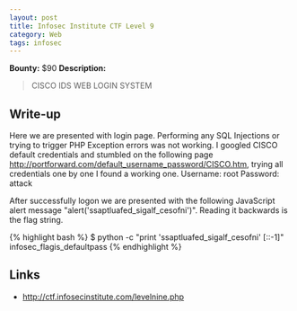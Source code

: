 ```yaml
---
layout: post
title: Infosec Institute CTF Level 9
category: Web
tags: infosec
---
```


**Bounty:** $90
**Description:**

> CISCO IDS WEB LOGIN SYSTEM

## Write-up

Here we are presented with login page. Performing any SQL Injections or trying to trigger PHP Exception errors was not working. I googled CISCO default credentials and stumbled on the following page <http://portforward.com/default_username_password/CISCO.htm>, trying all credentials one by one I found a working one.
Username: root
Password: attack

After successfully logon we are presented with the following JavaScript alert message "alert('ssaptluafed_sigalf_cesofni')". Reading it backwards is the flag string.

{% highlight bash %}
$ python -c "print 'ssaptluafed_sigalf_cesofni' [::-1]"
infosec_flagis_defaultpass
{% endhighlight %}

## Links

* <http://ctf.infosecinstitute.com/levelnine.php>

